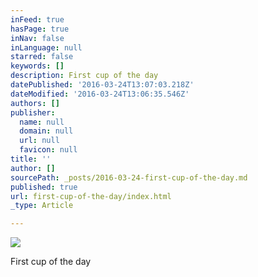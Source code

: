 ```yaml
---
inFeed: true
hasPage: true
inNav: false
inLanguage: null
starred: false
keywords: []
description: First cup of the day
datePublished: '2016-03-24T13:07:03.218Z'
dateModified: '2016-03-24T13:06:35.546Z'
authors: []
publisher:
  name: null
  domain: null
  url: null
  favicon: null
title: ''
author: []
sourcePath: _posts/2016-03-24-first-cup-of-the-day.md
published: true
url: first-cup-of-the-day/index.html
_type: Article

---
```

![](https://the-grid-user-content.s3-us-west-2.amazonaws.com/76d7e821-a113-4f3c-b34a-636fdd398ac0.jpg)

First cup of the day